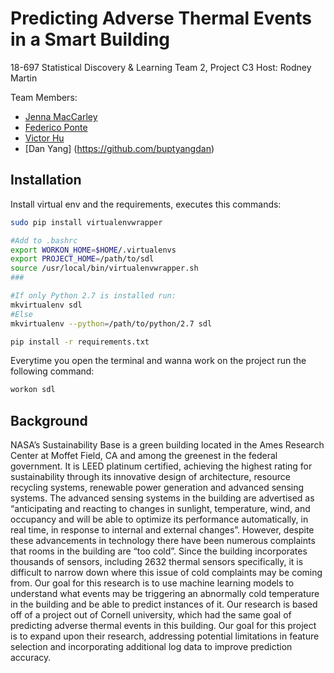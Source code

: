 # Predicting Adverse Thermal Events in a Smart Building

18-697 Statistical Discovery & Learning
Team 2, Project C3
Host: Rodney Martin

Team Members:
* [Jenna MacCarley](https://github.com/jmaccarl)
* [Federico Ponte](https://github.com/fedep3)
* [Victor Hu](https://github.com/vhu)
* [Dan Yang] (https://github.com/buptyangdan)

## Installation 

Install virtual env and the requirements, executes this commands:

```bash
sudo pip install virtualenvwrapper

#Add to .bashrc
export WORKON_HOME=$HOME/.virtualenvs
export PROJECT_HOME=/path/to/sdl
source /usr/local/bin/virtualenvwrapper.sh
###

#If only Python 2.7 is installed run:
mkvirtualenv sdl
#Else
mkvirtualenv --python=/path/to/python/2.7 sdl

pip install -r requirements.txt
```

Everytime you open the terminal and wanna work on the project run the following command:

```bash
workon sdl
```

## Background

NASA’s Sustainability Base is a green building located in the Ames Research Center at Moffet Field, CA and among the greenest in the federal government. It is LEED platinum certified, achieving the highest rating for sustainability through its innovative design of architecture, resource recycling systems, renewable power generation and advanced sensing systems. The advanced sensing systems in the building are advertised as “anticipating and reacting to changes in sunlight, temperature, wind, and occupancy and will be able to optimize its performance automatically, in real time, in response to internal and external changes”. However, despite these advancements in technology there have been numerous complaints that rooms in the building are “too cold”. Since the building incorporates thousands of sensors, including 2632 thermal sensors specifically, it is difficult to narrow down where this issue of cold complaints may be coming from. Our goal for this research is to use machine learning models to understand what events may be triggering an abnormally cold temperature in the building and be able to predict instances of it. Our research is based off of a project out of Cornell university, which had the same goal of predicting adverse thermal events in this building. Our goal for this project is to expand upon their research, addressing potential limitations in feature selection and incorporating additional log data to improve prediction accuracy.

